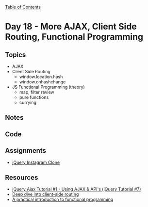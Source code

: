[Table of Contents](/README.md)

# Day 18 - More AJAX, Client Side Routing, Functional Programming

## Topics
* AJAX
* Client Side Routing
	* window.location.hash
	* window.onhashchange
* JS Functional Programming (theory)
	* map, filter review
	* pure functions
	* currying


## Notes
<!-- More detailed notes from class, including whiteboard photos etc -->

## Code
<!-- Make sure to update the XX in the folder name if you uncomment this block-->
<!-- [Code we wrote in class today](https://github.com/TIY-Austin-Front-End-Engineering/Curriculum/tree/feb2016/notes/day-14/code) -->

## Assignments
* [jQuery Instagram Clone]()

## Resources
* [jQuery Ajax Tutorial #1 - Using AJAX & API's (jQuery Tutorial #7)](https://www.youtube.com/watch?v=fEYx8dQr_cQ)
* [Deep dive into client-side routing](http://krasimirtsonev.com/blog/article/deep-dive-into-client-side-routing-navigo-pushstate-hash)
* [A practical introduction to functional programming](https://maryrosecook.com/blog/post/a-practical-introduction-to-functional-programming)
